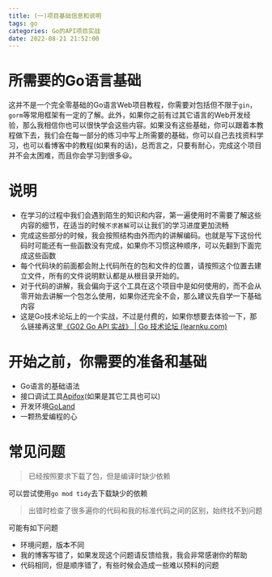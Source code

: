 ```yaml
---
title: (一)项目基础信息和说明
tags: go
categories: Go的API项目实战
date: 2022-08-21 21:52:00
---
```







# 所需要的Go语言基础

这并不是一个完全零基础的Go语言Web项目教程，你需要对包括但不限于`gin`，`gorm`等常用框架有一定的了解。此外，如果你之前有过其它语言的Web开发经验，那么我相信你也可以很快学会这些内容。如果没有这些基础，你可以跟着本教程做下去，我们会在每一部分的练习中写上所需要的基础，你可以自己去找资料学习，也可以看博客中的教程(如果有的话)，总而言之，只要有耐心，完成这个项目并不会太困难，而且你会学习到很多:smiley:。

# 说明

- 在学习的过程中我们会遇到陌生的知识和内容，第一遍使用时不需要了解这些内容的细节，在适当的时候`不求甚解`可以让我们的学习进度更加流畅
- 完成这些部分的时候，我会按照结构由外而内的讲解编码。也就是写下这份代码时可能还有一些函数没有完成，如果你不习惯这种顺序，可以先翻到下面完成这些函数
- 每个代码块的前面都会附上代码所在的包和文件的位置，请按照这个位置去建立文件，所有的文件说明默认都是从根目录开始的。
- 对于代码的讲解，我会偏向于这个工具在这个项目中是如何使用的，而不会从零开始去讲解一个包怎么使用，如果你还完全不会，那么建议先自学一下基础内容
- 这是Go技术论坛上的一个实战，不过是付费的，如果你想要去体验一下，那么链接再这里[《G02 Go API 实战》 | Go 技术论坛 (learnku.com)](https://learnku.com/courses/go-api/1.19)

# 开始之前，你需要的准备和基础

- Go语言的基础语法
- 接口调试工具[Apifox](https://www.apifox.cn/)(如果是其它工具也可以)
- 开发环境[GoLand](https://www.jetbrains.com/go/)
- 一颗热爱编程的心

# 常见问题

>  已经按照要求下载了包，但是编译时缺少依赖

可以尝试使用`go mod tidy`去下载缺少的依赖

> 出错时检查了很多遍你的代码和我的标准代码之间的区别，始终找不到问题

可能有如下问题

- 环境问题，版本不同
- 我的博客写错了，如果发现这个问题请反馈给我，我会非常感谢你的帮助
- 代码相同，但是顺序错了，有些时候会造成一些难以预料的问题
